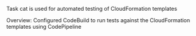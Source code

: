 Task cat is used for automated testing of CloudFormation templates 

Overview:
Configured CodeBuild to run tests against the CloudFormation templates using CodePipeline

